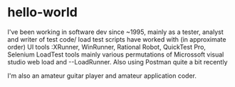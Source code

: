 # hello-world

I've been working in software dev since ~1995, mainly as a tester, analyst and writer of test code/ load test scripts
have worked with (in approximate order) UI tools :XRunner, WinRunner, Rational Robot, QuickTest Pro, Selenium
LoadTest tools mainly various permutations of Microssoft visual studio web load and --LoadRunner.
Also using Postman quite a bit recently

I'm also an amateur guitar player and amateur application coder.
